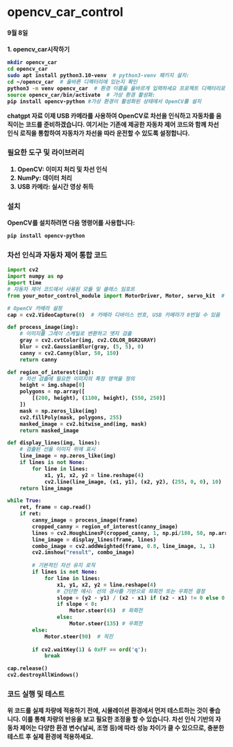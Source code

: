 # opencv_car_control
#### 9월 8일
<b> 1. opencv_car시작하기
``` bash
mkdir opencv_car
cd opencv_car
sudo apt install python3.10-venv  # python3-venv 패키지 설치: 
cd ~/opencv_car  # 올바른 디렉터리에 있는지 확인
python3 -m venv opencv_car  # 환경 이름을 올바르게 입력하세요 프로젝트 디렉터리로 돌아가 가상 환경을 다시 생성
source opencv_car/bin/activate  # 가상 환경 활성화:
pip install opencv-python #가상 환경이 활성화된 상태에서 OpenCV를 설치

```

<b> chatgpt 자료
이제 USB 카메라를 사용하여 OpenCV로 차선을 인식하고 자동차를 움직이는 코드를 준비하겠습니다. 여기서는 기존에 제공한 자동차 제어 코드와 함께 차선 인식 로직을 통합하여 자동차가 차선을 따라 운전할 수 있도록 설정합니다.

### 필요한 도구 및 라이브러리
1. **OpenCV**: 이미지 처리 및 차선 인식
2. **NumPy**: 데이터 처리
3. **USB 카메라**: 실시간 영상 취득

### 설치
OpenCV를 설치하려면 다음 명령어를 사용합니다:
```bash
pip install opencv-python
```

### 차선 인식과 자동차 제어 통합 코드

```python
import cv2
import numpy as np
import time
# 자동차 제어 코드에서 사용된 모듈 및 클래스 임포트
from your_motor_control_module import MotorDriver, Motor, servo_kit  # 예시 경로와 모듈 이름

# OpenCV 카메라 설정
cap = cv2.VideoCapture(0)  # 카메라 디바이스 번호, USB 카메라가 0번일 수 있음

def process_image(img):
    # 이미지를 그레이 스케일로 변환하고 엣지 검출
    gray = cv2.cvtColor(img, cv2.COLOR_BGR2GRAY)
    blur = cv2.GaussianBlur(gray, (5, 5), 0)
    canny = cv2.Canny(blur, 50, 150)
    return canny

def region_of_interest(img):
    # 차선 검출에 필요한 이미지의 특정 영역을 정의
    height = img.shape[0]
    polygons = np.array([
        [(200, height), (1100, height), (550, 250)]
    ])
    mask = np.zeros_like(img)
    cv2.fillPoly(mask, polygons, 255)
    masked_image = cv2.bitwise_and(img, mask)
    return masked_image

def display_lines(img, lines):
    # 검출된 선을 이미지 위에 표시
    line_image = np.zeros_like(img)
    if lines is not None:
        for line in lines:
            x1, y1, x2, y2 = line.reshape(4)
            cv2.line(line_image, (x1, y1), (x2, y2), (255, 0, 0), 10)
    return line_image

while True:
    ret, frame = cap.read()
    if ret:
        canny_image = process_image(frame)
        cropped_canny = region_of_interest(canny_image)
        lines = cv2.HoughLinesP(cropped_canny, 1, np.pi/180, 50, np.array([]), minLineLength=40, maxLineGap=5)
        line_image = display_lines(frame, lines)
        combo_image = cv2.addWeighted(frame, 0.8, line_image, 1, 1)
        cv2.imshow("result", combo_image)
        
        # 기본적인 차선 유지 로직
        if lines is not None:
            for line in lines:
                x1, y1, x2, y2 = line.reshape(4)
                # 간단한 예시: 선의 경사를 기반으로 좌회전 또는 우회전 결정
                slope = (y2 - y1) / (x2 - x1) if (x2 - x1) != 0 else 0
                if slope < 0:
                    Motor.steer(45)  # 좌회전
                else:
                    Motor.steer(135) # 우회전
        else:
            Motor.steer(90)  # 직진
        
        if cv2.waitKey(1) & 0xFF == ord('q'):
            break

cap.release()
cv2.destroyAllWindows()
```

### 코드 실행 및 테스트
위 코드를 실제 차량에 적용하기 전에, 시뮬레이션 환경에서 먼저 테스트하는 것이 좋습니다. 이를 통해 차량의 반응을 보고 필요한 조정을 할 수 있습니다. 차선 인식 기반의 자동차 제어는 다양한 환경 변수(날씨, 조명 등)에 따라 성능 차이가 클 수 있으므로, 충분한 테스트 후 실제 환경에 적용하세요.
